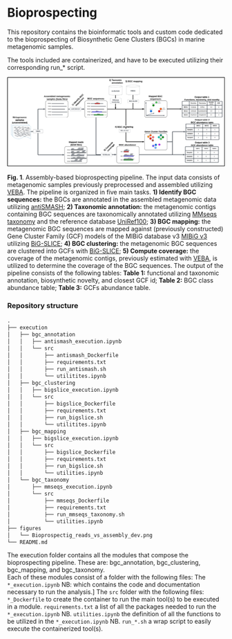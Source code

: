 # Bioprospecting

This repository contains the bioinformatic tools and custom code dedicated to the bioprospecting of Biosynthetic Gene Clusters (BGCs) in marine metagenomic samples.

The tools included are containerized, and have to be executed utilizing their corresponding run_* script. 

<a name="figure1">
</a>

![Figure 1](./figures/Bioprospectig_reads_vs_assembly_dev.png)

**Fig. 1**. Assembly-based bioprospecting pipeline. The input data consists of metagenomic samples previously preprocessed and assembled utilizing [VEBA](https://github.com/jolespin/veba). The pipeline is organized in five main tasks. **1) Identify BGC sequences:** the BGCs are annotated in the assembled metagenomic data utilizing [antiSMASH](https://github.com/antismash/antismash); **2) Taxonomic annotation:** the metagenomic contigs containing BGC sequences are taxonomically annotated utilizing [MMseqs taxonomy](https://github.com/soedinglab/MMseqs2#taxonomy) and the reference database [UniRef100](https://www.uniprot.org/help/uniref); **3) BGC mapping:** the metagenomic BGC sequences are mapped against (previously constructed) Gene Cluster Family (GCF) models of the MIBiG database v3 [MIBiG v3](https://mibig.secondarymetabolites.org/) utilizing [BiG-SLICE](https://github.com/pereiramemo/bigslice); **4) BGC clustering:** the metagenomic BGC sequences are clustered into GCFs with [BiG-SLICE](https://github.com/pereiramemo/bigslice); **5) Compute coverage:** the coverage of the metagenomic contigs, previously estimated with [VEBA](https://github.com/jolespin/veba), is utilized to determine the coverage of the BGC sequences. The output of the pipeline consists of the following tables: **Table 1:** functional and taxonomic annotation, biosynthetic novelty, and closest GCF id; **Table 2:** BGC class abundance table; **Table 3:** GCFs abundance table.

### Repository structure
```
.
├── execution
│   ├── bgc_annotation
│   │   ├── antismash_execution.ipynb
│   │   └── src
│   │       ├── antismash_Dockerfile
│   │       ├── requirements.txt
│   │       ├── run_antismash.sh
│   │       └── utilitites.ipynb
│   ├── bgc_clustering
│   │   ├── bigslice_execution.ipynb
│   │   └── src
│   │       ├── bigslice_Dockerfile
│   │       ├── requirements.txt
│   │       ├── run_bigslice.sh
│   │       └── utilitites.ipynb
│   ├── bgc_mapping
│   │   ├── bigslice_execution.ipynb
│   │   └── src
│   │       ├── bigslice_Dockerfile
│   │       ├── requirements.txt
│   │       ├── run_bigslice.sh
│   │       └── utilities.ipynb
│   └── bgc_taxonomy
│       ├── mmseqs_execution.ipynb
│       └── src
│           ├── mmseqs_Dockerfile
│           ├── requirements.txt
│           ├── run_mmseqs_taxonomy.sh
│           └── utilities.ipynb
├── figures
│   └── Bioprospectig_reads_vs_assembly_dev.png
└── README.md
```

The execution folder contains all the modules that compose the bioprospecting pipeline. These are: bgc_annotation, bgc_clustering,  bgc_mapping, and bgc_taxonomy.  
Each of these modules consist of a folder with the following files:
The `*_execution.ipynb` NB: which contains the code and documentation necessary to run the analysis.]
The `src` folder with the following files:
  `*_Dockerfile` to create the container to run the main tool(s) to be executed in a module.
  `requirements.txt` a list of all the packages needed to run the `*_execution.ipynb` NB.
  `utilities.ipynb` the definition of all the functions to be utilized in the `*_execution.ipynb` NB.
   `run_*.sh` a wrap script to easily execute the containerized tool(s).



